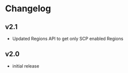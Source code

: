 # Changelog

## v2.1

- Updated Regions API to get only SCP enabled Regions

## v2.0

- initial release
